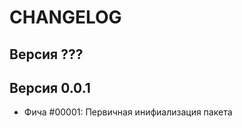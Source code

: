 CHANGELOG
=====================


Версия ???
--------------------


Версия 0.0.1
--------------------
 - Фича #00001: Первичная инифиализация пакета

